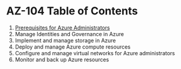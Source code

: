 # AZ-104 Table of Contents
1. [Prerequisites for Azure Administrators](/AZ-104/Prerequisites%20for%20Azure%20Administrators)
2. Manage Identities and Governance in Azure
3. Implement and manage storage in Azure
4. Deploy and manage Azure compute resources
5. Configure and manage virtual networks for Azure administrators
6. Monitor and back up Azure resources